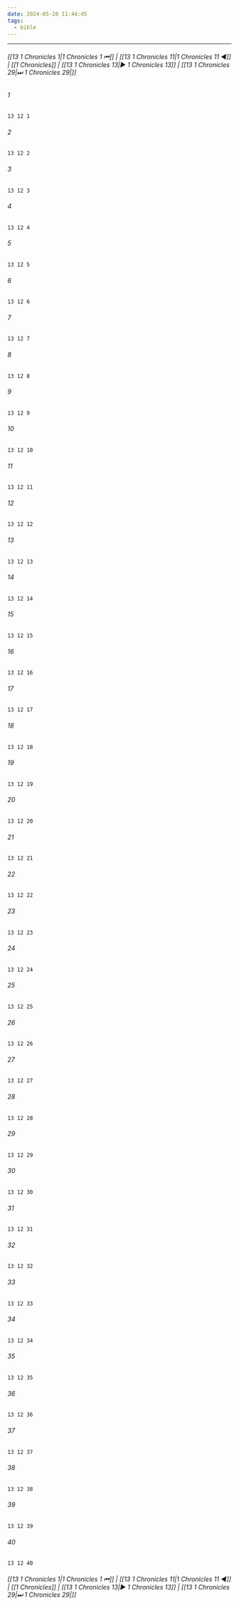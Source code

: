 ```yaml
---
date: 2024-05-28 11:44:45
tags:
  - bible
---
```

___

###### [[13 1 Chronicles 1|1 Chronicles 1 ⏮]] | [[13 1 Chronicles 11|1 Chronicles 11 ◀]] | [[1 Chronicles]] | [[13 1 Chronicles 13|▶ 1 Chronicles 13]] | [[13 1 Chronicles 29|⏭ 1 Chronicles 29|]]

###### 1
``` verse
13 12 1 
```
###### 2
``` verse
13 12 2 
```
###### 3
``` verse
13 12 3 
```
###### 4
``` verse
13 12 4 
```
###### 5
``` verse
13 12 5 
```
###### 6
``` verse
13 12 6 
```
###### 7
``` verse
13 12 7 
```
###### 8
``` verse
13 12 8 
```
###### 9
``` verse
13 12 9 
```
###### 10
``` verse
13 12 10 
```
###### 11
``` verse
13 12 11 
```
###### 12
``` verse
13 12 12 
```
###### 13
``` verse
13 12 13 
```
###### 14
``` verse
13 12 14 
```
###### 15
``` verse
13 12 15 
```
###### 16
``` verse
13 12 16 
```
###### 17
``` verse
13 12 17 
```
###### 18
``` verse
13 12 18 
```
###### 19
``` verse
13 12 19 
```
###### 20
``` verse
13 12 20 
```
###### 21
``` verse
13 12 21 
```
###### 22
``` verse
13 12 22 
```
###### 23
``` verse
13 12 23 
```
###### 24
``` verse
13 12 24 
```
###### 25
``` verse
13 12 25 
```
###### 26
``` verse
13 12 26 
```
###### 27
``` verse
13 12 27 
```
###### 28
``` verse
13 12 28 
```
###### 29
``` verse
13 12 29 
```
###### 30
``` verse
13 12 30 
```
###### 31
``` verse
13 12 31 
```
###### 32
``` verse
13 12 32 
```
###### 33
``` verse
13 12 33 
```
###### 34
``` verse
13 12 34 
```
###### 35
``` verse
13 12 35 
```
###### 36
``` verse
13 12 36 
```
###### 37
``` verse
13 12 37 
```
###### 38
``` verse
13 12 38 
```
###### 39
``` verse
13 12 39 
```
###### 40
``` verse
13 12 40 
```

###### [[13 1 Chronicles 1|1 Chronicles 1 ⏮]] | [[13 1 Chronicles 11|1 Chronicles 11 ◀]] | [[1 Chronicles]] | [[13 1 Chronicles 13|▶ 1 Chronicles 13]] | [[13 1 Chronicles 29|⏭ 1 Chronicles 29|]]

